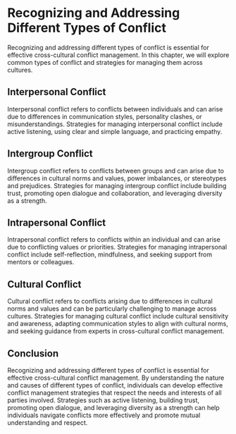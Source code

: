 Recognizing and Addressing Different Types of Conflict
====================================================================================================

Recognizing and addressing different types of conflict is essential for effective cross-cultural conflict management. In this chapter, we will explore common types of conflict and strategies for managing them across cultures.

Interpersonal Conflict
----------------------

Interpersonal conflict refers to conflicts between individuals and can arise due to differences in communication styles, personality clashes, or misunderstandings. Strategies for managing interpersonal conflict include active listening, using clear and simple language, and practicing empathy.

Intergroup Conflict
-------------------

Intergroup conflict refers to conflicts between groups and can arise due to differences in cultural norms and values, power imbalances, or stereotypes and prejudices. Strategies for managing intergroup conflict include building trust, promoting open dialogue and collaboration, and leveraging diversity as a strength.

Intrapersonal Conflict
----------------------

Intrapersonal conflict refers to conflicts within an individual and can arise due to conflicting values or priorities. Strategies for managing intrapersonal conflict include self-reflection, mindfulness, and seeking support from mentors or colleagues.

Cultural Conflict
-----------------

Cultural conflict refers to conflicts arising due to differences in cultural norms and values and can be particularly challenging to manage across cultures. Strategies for managing cultural conflict include cultural sensitivity and awareness, adapting communication styles to align with cultural norms, and seeking guidance from experts in cross-cultural conflict management.

Conclusion
----------

Recognizing and addressing different types of conflict is essential for effective cross-cultural conflict management. By understanding the nature and causes of different types of conflict, individuals can develop effective conflict management strategies that respect the needs and interests of all parties involved. Strategies such as active listening, building trust, promoting open dialogue, and leveraging diversity as a strength can help individuals navigate conflicts more effectively and promote mutual understanding and respect.
